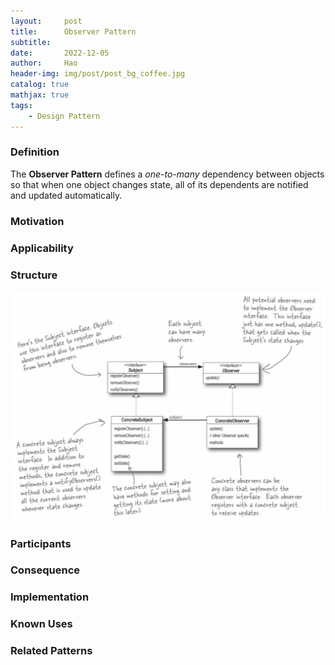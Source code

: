 ```yaml
---
layout:     post
title:      Observer Pattern
subtitle:   
date:       2022-12-05
author:     Hao
header-img: img/post/post_bg_coffee.jpg
catalog: true
mathjax: true
tags:
    - Design Pattern
---
```


### Definition

The **Observer Pattern** defines a *one-to-many* dependency between objects so that when one object changes state, all of its dependents are notified and updated automatically.

### Motivation


### Applicability



### Structure

![img](/img/DesignPattern/observer.png)

### Participants



### Consequence

### Implementation

### Known Uses

### Related Patterns

